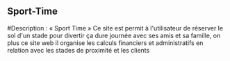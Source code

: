 ## Sport-Time

#Description : « Sport Time » Ce site est permit à l'utilisateur de réserver le sol d'un stade pour divertir ça dure journée avec ses amis et sa famille, on plus ce site web il organise les calculs financiers et administratifs en relation avec les stades de proximité et les clients  
